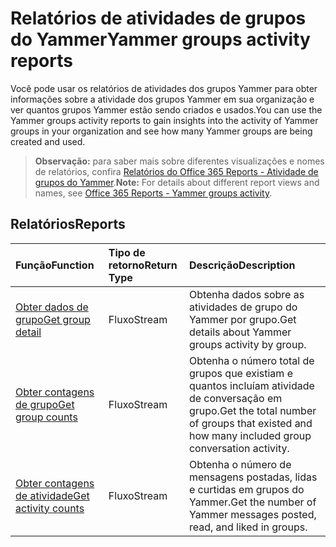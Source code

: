 # <a name="yammer-groups-activity-reports"></a><span data-ttu-id="b4a1c-101">Relatórios de atividades de grupos do Yammer</span><span class="sxs-lookup"><span data-stu-id="b4a1c-101">Yammer groups activity reports</span></span>

<span data-ttu-id="b4a1c-102">Você pode usar os relatórios de atividades dos grupos Yammer para obter informações sobre a atividade dos grupos Yammer em sua organização e ver quantos grupos Yammer estão sendo criados e usados.</span><span class="sxs-lookup"><span data-stu-id="b4a1c-102">You can use the Yammer groups activity reports to gain insights into the activity of Yammer groups in your organization and see how many Yammer groups are being created and used.</span></span>

> <span data-ttu-id="b4a1c-103">**Observação:** para saber mais sobre diferentes visualizações e nomes de relatórios, confira [Relatórios do Office 365 Reports - Atividade de grupos do Yammer]((https://support.office.com/client/Yammer-groups-activity-report-94dd92ec-ea73-43c6-b51f-2a11fd78aa31)).</span><span class="sxs-lookup"><span data-stu-id="b4a1c-103">**Note:** For details about different report views and names, see [Office 365 Reports - Yammer groups activity]((https://support.office.com/client/Yammer-groups-activity-report-94dd92ec-ea73-43c6-b51f-2a11fd78aa31)).</span></span>

## <a name="reports"></a><span data-ttu-id="b4a1c-104">Relatórios</span><span class="sxs-lookup"><span data-stu-id="b4a1c-104">Reports</span></span>

| <span data-ttu-id="b4a1c-105">Função</span><span class="sxs-lookup"><span data-stu-id="b4a1c-105">Function</span></span>                                 | <span data-ttu-id="b4a1c-106">Tipo de retorno</span><span class="sxs-lookup"><span data-stu-id="b4a1c-106">Return Type</span></span> | <span data-ttu-id="b4a1c-107">Descrição</span><span class="sxs-lookup"><span data-stu-id="b4a1c-107">Description</span></span>                              |
| :--------------------------------------- | :---------- | :--------------------------------------- |
| [<span data-ttu-id="b4a1c-108">Obter dados de grupo</span><span class="sxs-lookup"><span data-stu-id="b4a1c-108">Get group detail</span></span>](../api/reportroot_getyammergroupsactivitydetail.md) | <span data-ttu-id="b4a1c-109">Fluxo</span><span class="sxs-lookup"><span data-stu-id="b4a1c-109">Stream</span></span>      | <span data-ttu-id="b4a1c-110">Obtenha dados sobre as atividades de grupo do Yammer por grupo.</span><span class="sxs-lookup"><span data-stu-id="b4a1c-110">Get details about Yammer groups activity by group.</span></span> |
| [<span data-ttu-id="b4a1c-111">Obter contagens de grupo</span><span class="sxs-lookup"><span data-stu-id="b4a1c-111">Get group counts</span></span>](../api/reportroot_getyammergroupsactivitygroupcounts.md) | <span data-ttu-id="b4a1c-112">Fluxo</span><span class="sxs-lookup"><span data-stu-id="b4a1c-112">Stream</span></span>      | <span data-ttu-id="b4a1c-113">Obtenha o número total de grupos que existiam e quantos incluíam atividade de conversação em grupo.</span><span class="sxs-lookup"><span data-stu-id="b4a1c-113">Get the total number of groups that existed and how many included group conversation activity.</span></span> |
| [<span data-ttu-id="b4a1c-114">Obter contagens de atividade</span><span class="sxs-lookup"><span data-stu-id="b4a1c-114">Get activity counts</span></span>](../api/reportroot_getyammergroupsactivitycounts.md) | <span data-ttu-id="b4a1c-115">Fluxo</span><span class="sxs-lookup"><span data-stu-id="b4a1c-115">Stream</span></span>      | <span data-ttu-id="b4a1c-116">Obtenha o número de mensagens postadas, lidas e curtidas em grupos do Yammer.</span><span class="sxs-lookup"><span data-stu-id="b4a1c-116">Get the number of Yammer messages posted, read, and liked in groups.</span></span> |
